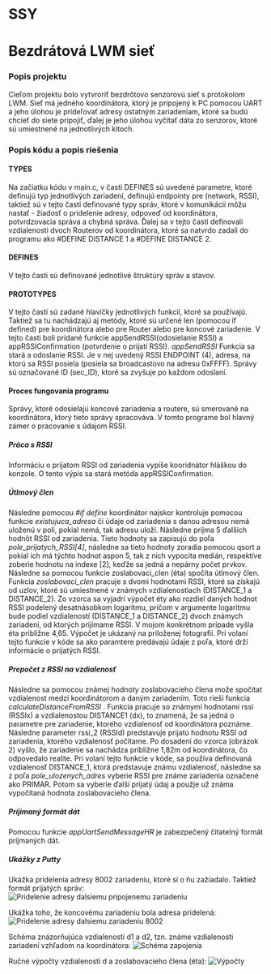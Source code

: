 # SSY
<h1> Bezdrátová LWM sieť </h1> 

<h3> Popis projektu </h3>
Cieľom projektu bolo vytvroriť bezdrôtovo senzorovú sieť s protokolom LWM. Sieť má jedného koordinátora, ktorý je pripojený k PC pomocou UART a jeho úlohou je prideľovať adresy ostatným zariadeniam, ktoré sa budú chcieť do siete pripojiť, ďalej je jeho úlohou vyčítať dáta zo senzorov, ktoré sú umiestnené na jednotlivých kitoch. 

<h3> Popis kódu a popis riešenia </h3>
<h4> TYPES </h4>
Na začiatku kódu v main.c, v časti DEFINES sú uvedené parametre, ktoré definujú typ jednotlivých zariadení, definujú endpointy pre (network, RSSI), taktiež sú v tejto časti definované typy správ, ktoré v komunikácii môžu nastať - žiadosť o pridelenie adresy, odpoveď od koordinátora, potvrdzovacia správa a chybná správa. Ďalej sa v tejto časti definovali vzdialenosti dvoch Routerov od koordinátora, ktoré sa natvrdo zadali do programu ako #DEFINE DISTANCE 1 a #DEFINE DISTANCE 2. 

<h4> DEFINES </h4>
V tejto časti sú definované jednotlivé štruktúry správ a stavov. 

<h4> PROTOTYPES </h4>
V tejto časti sú zadané hlavičky jednotlivých funkcií, ktoré sa používajú. Taktiež sa tu nachádzajú aj metódy, ktoré sú určené len (pomocou if defined) pre koordinátora alebo pre Router alebo pre koncové zariadenie. V tejto časti boli pridané funkcie appSendRSSI(odosielanie RSSI) a appRSSIConfirmation (potvrdenie o prijatí RSSI). 
<i> appSendRSSI </i>
Funkcia sa stará a odoslanie RSSI. Je v nej uvedený RSSI ENDPOINT (4), adresa, na ktorú sa RSSI posiela (posiela sa broadcastovo na adresu 0xFFFF). Správy sú označované ID (sec_ID), ktoré sa zvyšuje po každom odoslaní.

<h4> Proces fungovania programu </h4>
Správy, ktoré odosielajú koncové zariadenia a routere, sú smerované na koordinátora, ktorý tieto správy spracováva. V tomto programe bol hlavný zámer o pracovanie s údajom RSSI. 

<h5> Práca s RSSI </h5>
Informáciu o prijatom RSSI od zariadenia vypíše kooridnátor hláškou do konzole. O tento výpis sa stará metóda appRSSIConfirmation. 

<h5> Útlmový člen </h5>
Následne pomocou <i>#if define</i> koordinátor najskor kontroluje pomocou funkcie <i>existujuca_adresa</i> či údaje od zariadenia s danou adresou nemá uloženú v poli, pokial nemá, tak adresu uloží. Následne príjma 5 ďalších hodnôt RSSI od zariadenia. Tieto hodnoty sa zapisujú do poľa <i>pole_prijatych_RSSI[4]</i>, následne sa tieto hodnoty zoradia pomocou qsort a pokial ich má týchto hodnot aspon 5, tak z nich vypocita medián, respektíve zoberie hodnotu na indexe [2], keďže sa jedná a nepárny počet prvkov. 
Následne sa pomocou funkcie zoslabovaci_clen (éta) spočíta útlmový člen. Funkcia <i> zoslabovaci_clen </i> pracuje s dvomi hodnotami RSSI, ktoré sa získajú od uzlov, ktoré sú umiestnené v známych vzdialenostiach (DISTANCE_1 a DISTANCE_2). Zo vzorca sa vyjadrí výpočet éty ako rozdiel daných hodnot RSSI podelený desatnásobkom logaritmu, pričom v argumente logaritmu bude podiel vzdialeností (DISTANCE_1 a DISTANCE_2) dvoch známych zariadení, od  ktorých prijímame RSSI. V mojom konkrétnom prípade vyšla éta približne 4,65. Výpočet je ukázaný na priloženej fotografii. Pri volaní tejto funkcie v kóde sa ako paramtere predávajú údaje z poľa, ktoré drží informácie o prijatých RSSI.  

<h5> Prepočet z RSSI na vzdialenosť </h5>
Následne sa pomocou známej hodnoty zoslabovacieho člena može spočítat vzdialenost medzi koordinátorom a daným zariadením. Toto rieši funkcia <i>
calculateDistanceFromRSSI </i>. Funkcia pracuje so známymi hodnotami rssi (RSSIx) a vzdialenostou DISTANCE1 (dx), to znamená, že sa jedná o parametre pre zariadenie, ktorého vzdialenosť od koordinátora poznáme. Následne parameter rssi_2 (RSSId) predstavuje prijatú hodnotu RSSI od zariadenia, ktorého vzdialenosť počítame. Po dosadení do vzorca (obrázok 2) vyšlo, že zariadenie sa nachádza približne 1,82m od koordinátora, čo odpovedalo realite. Pri volaní tejto funkcie v kóde, sa používa definovaná vzdialenosť DISTANCE_1, ktorá predstavuje známu vzdialenosť, následne sa z poľa <i> pole_ulozenych_adres </i> vyberie RSSI pre známe zariadenia označené ako PRIMAR. Potom sa vyberie ďalší prijatý údaj a použje už známa vypočítaná hodnota zoslabovacieho člena. 

<h5> Príjimaný formát dát </h5>
Pomocou funkcie <i>appUartSendMessageHR</i> je zabezpečený čitatelný formát príjmaných dát. 

<h5> Ukážky z Putty </h5>

Ukážka pridelenia adresy 8002 zariadeniu, ktoré si o ňu zažiadalo. Taktiež formát prijatých správ: 
![Pridelenie adresy dalsiemu pripojenemu zariadeniu](https://user-images.githubusercontent.com/60688750/236337279-817e39aa-17f4-4202-b2f2-08a8c464cd77.png)


Ukážka toho, že koncovému zariadeniu bola adresa pridelená:
![Pridelenie adresy dalsiemu zariadeniu 8002](https://user-images.githubusercontent.com/60688750/236337975-c041c03b-886d-4b44-8b20-3d8584874a3b.png) 

Schéma znázorňujúca vzdialenosti d1 a d2, tzn. známe vzdialenosti zariadení vzhľadom na koordinátora: 
![Schéma zapojenia](https://user-images.githubusercontent.com/60688750/236338254-6d5f3454-8121-4bc3-a3a2-bc2fda4a9efb.JPEG)

Ručné výpočty vzdialenosti d a zoslabovacieho člena (éta): 
![Výpočty](https://user-images.githubusercontent.com/60688750/236338373-f5a1a74a-1785-4110-bd3a-cc51b856d94e.JPEG)



